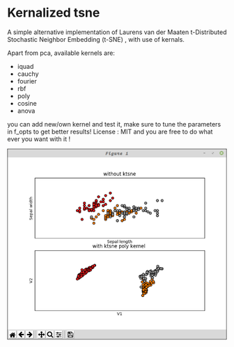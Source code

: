 # Kernalized tsne

A simple alternative implementation of Laurens van der Maaten t-Distributed Stochastic Neighbor Embedding (t-SNE) , with use of kernals.

Apart from pca, available kernels are:

- iquad
- cauchy
- fourier
- rbf
- poly
- cosine
- anova

you can add new/own kernel and test it, make sure to tune the parameters in f_opts to get better results!
License : MIT and you are free to do what ever you want with it !

![Screenshot](/ktsne.png)
